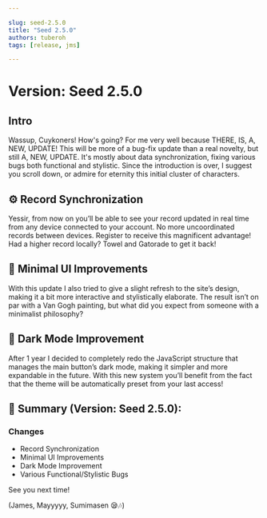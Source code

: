 ```yaml
---

slug: seed-2.5.0
title: "Seed 2.5.0"
authors: tuberoh
tags: [release, jms]

---
```


# Version: Seed  2.5.0

## Intro

Wassup, Cuykoners! How's going? For me very well because THERE, IS, A, NEW, UPDATE! This will be more of a bug-fix update than a real novelty, but still A, NEW, UPDATE. It's mostly about data synchronization, fixing various bugs both functional and stylistic. Since the introduction is over, I suggest you scroll down, or admire for eternity this initial cluster of characters.

<!-- truncate -->

## ⚙️ Record Synchronization
Yessir, from now on you’ll be able to see your record updated in real time from any device connected to your account. No more uncoordinated records between devices. Register to receive this magnificent advantage! Had a higher record locally? Towel and Gatorade to get it back!

## 🎨 Minimal UI Improvements
With this update I also tried to give a slight refresh to the site’s design, making it a bit more interactive and stylistically elaborate. The result isn’t on par with a Van Gogh painting, but what did you expect from someone with a minimalist philosophy?

## 🌙 Dark Mode Improvement
After 1 year I decided to completely redo the JavaScript structure that manages the main button’s dark mode, making it simpler and more expandable in the future. With this new system you’ll benefit from the fact that the theme will be automatically preset from your last access!

## 📃 Summary (Version: Seed 2.5.0):
### Changes
- Record Synchronization
- Minimal UI Improvements
- Dark Mode Improvement
- Various Functional/Stylistic Bugs

See you next time!

(James, Mayyyyy, Sumimasen 😪🎶)